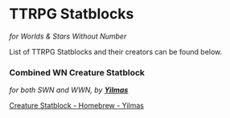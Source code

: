 # TTRPG Statblocks 
_for Worlds & Stars Without Number_

List of TTRPG Statblocks and their creators can be found below.

### Combined WN Creature Statblock
_for both SWN and WWN, by **[Yilmas](https://github.com/Yilmas)**_

[Creature Statblock - Homebrew - Yilmas](<Creature Statblock - Homebrew - Yilmas.md>)
